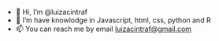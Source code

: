 - 👋 Hi, I’m @luizacintraf
- 👀 I’m have knowlodge in Javascript, html, css, python and R
- 📫 You can reach me by email luizacintraf@gmail.com

<!---
luizacintraf/luizacintraf is a ✨ special ✨ repository because its `README.md` (this file) appears on your GitHub profile.
You can click the Preview link to take a look at your changes.
--->
